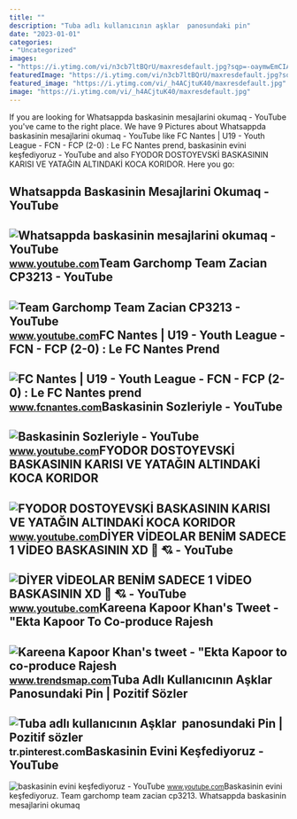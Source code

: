 ```yaml
---
title: ""
description: "Tuba adlı kullanıcının aşklar ️ panosundaki pin"
date: "2023-01-01"
categories:
- "Uncategorized"
images:
- "https://i.ytimg.com/vi/n3cb7ltBQrU/maxresdefault.jpg?sqp=-oaymwEmCIAKENAF8quKqQMa8AEB-AH-CYAC0AWKAgwIABABGGUgXChaMA8=&amp;rs=AOn4CLD2WOabOBf5-pT3R6J8w8f1Usj3aQ"
featuredImage: "https://i.ytimg.com/vi/n3cb7ltBQrU/maxresdefault.jpg?sqp=-oaymwEmCIAKENAF8quKqQMa8AEB-AH-CYAC0AWKAgwIABABGGUgXChaMA8=&amp;rs=AOn4CLD2WOabOBf5-pT3R6J8w8f1Usj3aQ"
featured_image: "https://i.ytimg.com/vi/_h4ACjtuK40/maxresdefault.jpg"
image: "https://i.ytimg.com/vi/_h4ACjtuK40/maxresdefault.jpg"
---
```


If you are looking for Whatsappda baskasinin mesajlarini okumaq - YouTube you've came to the right place. We have 9 Pictures about Whatsappda baskasinin mesajlarini okumaq - YouTube like FC Nantes | U19 - Youth League - FCN - FCP (2-0) : Le FC Nantes prend, baskasinin evini keşfediyoruz - YouTube and also FYODOR DOSTOYEVSKİ BASKASININ KARISI VE YATAĞIN ALTINDAKİ KOCA KORIDOR. Here you go:

Whatsappda Baskasinin Mesajlarini Okumaq - YouTube
--------------------------------------------------

 ![Whatsappda baskasinin mesajlarini okumaq - YouTube](https://i.ytimg.com/vi/p1bgwgJ1esM/maxresdefault.jpg?sqp=-oaymwEmCIAKENAF8quKqQMa8AEB-AGiA4AC0AWKAgwIABABGHIgVSgrMA8=&rs=AOn4CLCCW6jgfjNGsuqm0atibT0EHOdCSg) <small>www.youtube.com</small>Team Garchomp Team Zacian CP3213 - YouTube
------------------------------------------

 ![Team Garchomp Team Zacian CP3213 - YouTube](https://i.ytimg.com/vi/HYLCwcE-Dgc/maxres2.jpg?sqp=-oaymwEoCIAKENAF8quKqQMcGADwAQH4AYwCgALgA4oCDAgAEAEYRSBHKGUwDw==&rs=AOn4CLC_ulBvmvqa2cf2uT56Qfk3FCYaDA) <small>www.youtube.com</small>FC Nantes | U19 - Youth League - FCN - FCP (2-0) : Le FC Nantes Prend
---------------------------------------------------------------------

 ![FC Nantes | U19 - Youth League - FCN - FCP (2-0) : Le FC Nantes prend](https://www.fcnantes.com/img/2223/w-u19youthleague150922.jpg) <small>www.fcnantes.com</small>Baskasinin Sozleriyle - YouTube
-------------------------------

 ![Baskasinin Sozleriyle - YouTube](https://i.ytimg.com/vi/_h4ACjtuK40/maxresdefault.jpg) <small>www.youtube.com</small>FYODOR DOSTOYEVSKİ BASKASININ KARISI VE YATAĞIN ALTINDAKİ KOCA KORIDOR
----------------------------------------------------------------------

 ![FYODOR DOSTOYEVSKİ BASKASININ KARISI VE YATAĞIN ALTINDAKİ KOCA KORIDOR](https://i.ytimg.com/vi/ocGCDHRu2XA/maxresdefault.jpg?sqp=-oaymwEmCIAKENAF8quKqQMa8AEB-AHIAYAC6AKKAgwIABABGHIgUSg8MA8=&rs=AOn4CLC5RJcI72le52wAgXc8HOyuVS8auQ) <small>www.youtube.com</small>DİYER VİDEOLAR BENİM SADECE 1 VİDEO BASKASININ XD 🐥 💘 - YouTube
---------------------------------------------------------------

 ![DİYER VİDEOLAR BENİM SADECE 1 VİDEO BASKASININ XD 🐥 💘 - YouTube](https://i.ytimg.com/vi/n3cb7ltBQrU/maxresdefault.jpg?sqp=-oaymwEmCIAKENAF8quKqQMa8AEB-AH-CYAC0AWKAgwIABABGGUgXChaMA8=&rs=AOn4CLD2WOabOBf5-pT3R6J8w8f1Usj3aQ) <small>www.youtube.com</small>Kareena Kapoor Khan's Tweet - "Ekta Kapoor To Co-produce Rajesh
---------------------------------------------------------------

 ![Kareena Kapoor Khan's tweet - "Ekta Kapoor to co-produce Rajesh](https://pbs.twimg.com/media/Fcyada8X0AANSFu.jpg) <small>www.trendsmap.com</small>Tuba Adlı Kullanıcının Aşklar ️ Panosundaki Pin | Pozitif Sözler
----------------------------------------------------------------

 ![Tuba adlı kullanıcının Aşklar ️ panosundaki Pin | Pozitif sözler](https://i.pinimg.com/originals/19/96/fd/1996fd152f12e16d0f629782a314d7b7.png) <small>tr.pinterest.com</small>Baskasinin Evini Keşfediyoruz - YouTube
---------------------------------------

 ![baskasinin evini keşfediyoruz - YouTube](https://i.ytimg.com/vi/JXhwz5soDkQ/maxresdefault.jpg?sqp=-oaymwEmCIAKENAF8quKqQMa8AEB-AH-CYAC0AWKAgwIABABGGUgUShdMA8=&rs=AOn4CLCPDwSdvRcORMR_zBvNLbRJqIGrlw) <small>www.youtube.com</small>Baskasinin evini keşfediyoruz. Team garchomp team zacian cp3213. Whatsappda baskasinin mesajlarini okumaq
